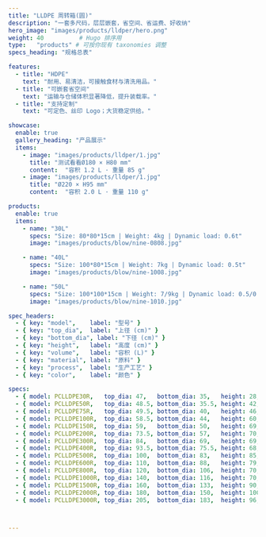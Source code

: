 ```yaml
---
title: "LLDPE 周转箱(圆)"
description: "一套多尺码，层层嵌套，省空间、省运费、好收纳"
hero_image: "images/products/lldper/hero.png"
weight: 40          # Hugo 排序用
type:   "products" # 可按你现有 taxonomies 调整
specs_heading: "规格总表"

features:
  - title: "HDPE"
    text: "耐用、易清洁，可接触食材与清洗用品。"
  - title: "可嵌套省空间"
    text: "运输与仓储体积显著降低，提升装载率。"
  - title: "支持定制"
    text: "可定色、丝印 Logo；大货稳定供给。"

showcase:
  enable: true
  gallery_heading: "产品展示"
  items:
    - image: "images/products/lldper/1.jpg"
      title: "测试看看Ø180 × H80 mm"
      content:  "容积 1.2 L · 重量 85 g"
    - image: "images/products/lldper/1.jpg"
      title: "Ø220 × H95 mm"
      content:  "容积 2.0 L · 重量 110 g"

products:
  enable: true
  items:
    - name: "30L"
      specs: "Size: 80*80*15cm | Weight: 4kg | Dynamic load: 0.6t"
      image: "images/products/blow/nine-0808.jpg"

    - name: "40L"
      specs: "Size: 100*80*15cm | Weight: 7kg | Dynamic load: 0.5t"
      image: "images/products/blow/nine-1008.jpg"

    - name: "50L"
      specs: "Size: 100*100*15cm | Weight: 7/9kg | Dynamic load: 0.5/0.7t"
      image: "images/products/blow/nine-1010.jpg"

spec_headers:
  - { key: "model",    label: "型号" }
  - { key: "top_dia",  label: "上径 (cm)" }
  - { key: "bottom_dia", label: "下径 (cm)" }
  - { key: "height",   label: "高度 (cm)" }
  - { key: "volume",   label: "容积 (L)" }
  - { key: "material", label: "原料" }
  - { key: "process",  label: "生产工艺" }
  - { key: "color",    label: "颜色" }

specs:
  - { model: PCLLDPE30R,   top_dia: 47,   bottom_dia: 35,   height: 28,  volume: 30,   material: LLDPE, process: 滚塑, color: 红 / 蓝 / 白 }
  - { model: PCLLDPE50R,   top_dia: 48.5, bottom_dia: 35.5, height: 42,  volume: 50,   material: LLDPE, process: 滚塑, color: 红 / 蓝 / 白 }
  - { model: PCLLDPE75R,   top_dia: 49.5, bottom_dia: 40,   height: 46,  volume: 75,   material: LLDPE, process: 滚塑, color: 红 / 蓝 / 白 }
  - { model: PCLLDPE100R,  top_dia: 58.5, bottom_dia: 44,   height: 60,  volume: 100,  material: LLDPE, process: 滚塑, color: 红 / 蓝 / 白 }
  - { model: PCLLDPE150R,  top_dia: 59,   bottom_dia: 50,   height: 69,  volume: 150,  material: LLDPE, process: 滚塑, color: 红 / 蓝 / 白 }
  - { model: PCLLDPE200R,  top_dia: 73.5, bottom_dia: 57,   height: 70,  volume: 200,  material: LLDPE, process: 滚塑, color: 红 / 蓝 / 白 }
  - { model: PCLLDPE300R,  top_dia: 84,   bottom_dia: 69,   height: 69,  volume: 300,  material: LLDPE, process: 滚塑, color: 红 / 蓝 / 白 }
  - { model: PCLLDPE400R,  top_dia: 93.5, bottom_dia: 75.5, height: 68,  volume: 400,  material: LLDPE, process: 滚塑, color: 红 / 蓝 / 白 }
  - { model: PCLLDPE500R,  top_dia: 100,  bottom_dia: 83,   height: 85,  volume: 500,  material: LLDPE, process: 滚塑, color: 红 / 蓝 / 白 }
  - { model: PCLLDPE600R,  top_dia: 110,  bottom_dia: 88,   height: 79,  volume: 600,  material: LLDPE, process: 滚塑, color: 红 / 蓝 / 白 }
  - { model: PCLLDPE800R,  top_dia: 120,  bottom_dia: 106,  height: 70,  volume: 800,  material: LLDPE, process: 滚塑, color: 红 / 蓝 / 白 }
  - { model: PCLLDPE1000R, top_dia: 140,  bottom_dia: 116,  height: 70,  volume: 1000, material: LLDPE, process: 滚塑, color: 红 / 蓝 / 白 }
  - { model: PCLLDPE1500R, top_dia: 160,  bottom_dia: 133,  height: 90,  volume: 1500, material: LLDPE, process: 滚塑, color: 红 / 蓝 / 白 }
  - { model: PCLLDPE2000R, top_dia: 180,  bottom_dia: 150,  height: 100, volume: 2000, material: LLDPE, process: 滚塑, color: 红 / 蓝 / 白 }
  - { model: PCLLDPE3000R, top_dia: 205,  bottom_dia: 183,  height: 96,  volume: 3000, material: LLDPE, process: 滚塑, color: 红 / 蓝 / 白 }



---
```

